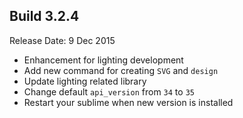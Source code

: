 Build 3.2.4
-----------
Release Date: 9 Dec 2015

* Enhancement for lighting development
* Add new command for creating ``SVG`` and ``design``
* Update lighting related library
* Change default ``api_version`` from ``34`` to ``35``
* Restart your sublime when new version is installed